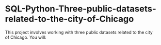 # SQL-Python-Three-public-datasets-related-to-the-city-of-Chicago
This project involves working with three public datasets related to the city of Chicago. You will:
